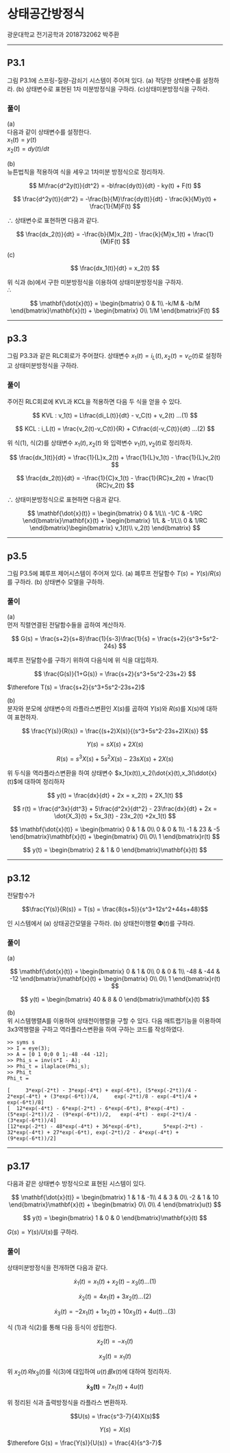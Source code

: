 # 상태공간방정식   
광운대학교 전기공학과 2018732062 박주환 

---  
## P3.1  
그림 P3.1에 스프링-질량-감쇠기 시스템이 주어져 있다. (a) 적당한 상태변수를 설정하라. (b) 상태변수로 표현된 1차 미분방정식을 구하라. (c)상태미분방정식을 구하라.  

### 풀이  
(a)  
다음과 같이 상태변수를 설정한다.  
$x_1(t) = y(t)$  
$x_2(t) = dy(t)/dt$

(b)  
뉴튼법칙을 적용하여 식을 세우고 1차미분 방정식으로 정리하자.  

$$
M\frac{d^2y(t)}{dt^2} = -b\frac{dy(t)}{dt} - ky(t) + F(t)
$$

$$
\frac{d^2y(t)}{dt^2} = -\frac{b}{M}\frac{dy(t)}{dt} - \frac{k}{M}y(t) + \frac{1}{M}F(t)
$$

$\therefore$ 상태변수로 표현하면 다음과 같다.  

$$
\frac{dx_2(t)}{dt} = -\frac{b}{M}x_2(t) - \frac{k}{M}x_1(t) + \frac{1}{M}F(t)
$$

(c)  

$$
\frac{dx_1(t)}{dt} = x_2(t)
$$

위 식과 (b)에서 구한 미분방정식을 이용하여 상태미분방정식을 구하자.  
$\therefore$  

$$
\mathbf{\dot{x}(t)} = \begin{bmatrix}
0 & 1\\ 
-k/M & -b/M 
\end{bmatrix}\mathbf{x}(t) + \begin{bmatrix}
0\\ 
1/M
\end{bmatrix}F(t)
$$

---
## p3.3  
그림 P3.3과 같은 RLC회로가 주어졌다. 상태변수 $x_1(t) = i_L(t), x_2(t) = v_C(t)$로 설정하고 상태미분방정식을 구하라.  

### 풀이  
주어진 RLC회로에 KVL과 KCL을 적용하면 다음 두 식을 얻을 수 있다.  

$$
KVL : v_1(t) = L\frac{di_L(t)}{dt} - v_C(t) + v_2(t) ...(1)
$$

$$
KCL : i_L(t) = \frac{v_2(t)-v_C(t)}{R} + C\frac{d(-v_C(t)}{dt} ...(2)
$$

위 식(1), 식(2)를 상태변수 $x_1(t), x_2(t)$ 와 입력변수 $v_1(t), v_2(t)$로 정리하자.

$$
\frac{dx_1(t)}{dt} = \frac{1}{L}x_2(t) + \frac{1}{L}v_1(t) - \frac{1}{L}v_2(t)
$$  

$$
\frac{dx_2(t)}{dt} = -\frac{1}{C}x_1(t) - \frac{1}{RC}x_2(t) + \frac{1}{RC}v_2(t)
$$

$\therefore$ 상태미분방정식으로 표현하면 다음과 같다.  

$$
\mathbf{\dot{x}(t)} = \begin{bmatrix}
0 & 1/L\\ 
-1/C & -1/RC 
\end{bmatrix}\mathbf{x}(t) + \begin{bmatrix}
1/L & -1/L\\ 
0 & 1/RC 
\end{bmatrix}\begin{bmatrix}
v_1(t)\\ 
v_2(t) 
\end{bmatrix}
$$

---
## p3.5  
그림 P3.5에 폐루프 제어시스템이 주어져 있다. (a) 폐루프 전달함수 $T(s) = Y(s)/R(s)$를 구하라. (b) 상태변수 모델을 구하하.

### 풀이  
(a)  
먼저 직렬연결된 전달함수들을 곱하여 계산하자.

$$
G(s) = \frac{s+2}{s+8}\frac{1}{s-3}\frac{1}{s} = \frac{s+2}{s^3+5s^2-24s}
$$

폐루프 전달함수를 구하기 위하여 다음식에 위 식을 대입하자.

$$
\frac{G(s)}{1+G(s)} =  \frac{s+2}{s^3+5s^2-23s+2}
$$

$\therefore T(s) = \frac{s+2}{s^3+5s^2-23s+2}$

(b)  
분자와 분모에 상태변수의 라플라스변환인 $X(s)$를 곱하여 $Y(s)$와 $R(s)$를 X(s)에 대하여 표현하자.

$$
\frac{Y(s)}{R(s)} = \frac{(s+2)X(s)}{(s^3+5s^2-23s+2)X(s)}  
$$

$$
Y(s) = sX(s) + 2X(s)
$$

$$
R(s) = s^3X(s) + 5s^2X(s) - 23sX(s) +2X(s)
$$

위 두식을 역라플라스변환을 하여 상태변수 $x_1(x(t)),x_2(\dot{x}(t),x_3(\ddot{x}(t)$에 대하여 정리하자

$$
y(t) = \frac{dx}{dt} + 2x = x_2(t) + 2X_1(t)
$$

$$
r(t) = \frac{d^3x}{dt^3} + 5\frac{d^2x}{dt^2} - 23\frac{dx}{dt} + 2x = \dot{X_3}(t) + 5x_3(t) - 23x_2(t) +2x_1(t)
$$

$$
\mathbf{\dot{x}(t)} = \begin{bmatrix}
0 & 1 & 0\\ 
0 & 0 & 1\\ 
-1 & 23 & -5
\end{bmatrix}\mathbf{x}(t) + \begin{bmatrix}
0\\ 
0\\ 
1
\end{bmatrix}r(t)
$$

$$
y(t) = \begin{bmatrix}
2 & 1 & 0
\end{bmatrix}\mathbf{x}(t)
$$

---
## p3.12  
전달함수가

$$\frac{Y(s)}{R(s)} = T(s) = \frac{8(s+5)}{s^3+12s^2+44s+48}$$

인 시스템에서 (a) 상태공간모델을 구하라. (b) 상태천이행렬 $\mathbf{\Phi}(t)$를 구하라.


### 풀이  
(a)

$$
\mathbf{\dot{x}(t)} = \begin{bmatrix}
0 & 1 & 0\\ 
0 & 0 & 1\\ 
-48 & -44 & -12
\end{bmatrix}\mathbf{x}(t) + \begin{bmatrix}
0\\ 
0\\ 
1
\end{bmatrix}r(t)
$$

$$
y(t) = \begin{bmatrix}
40 & 8 & 0
\end{bmatrix}\mathbf{x}(t)
$$

(b)  
위 시스템행렬A를 이용하여 상태천이행렬을 구할 수 있다. 다음 매트랩기능을 이용하여 3x3역행렬을 구하고 역라플라스변환을 하여 구하는 코드를 작성하였다.  

```
>> syms s
>> I = eye(3);
>> A = [0 1 0;0 0 1;-48 -44 -12];
>> Phi_s = inv(s*I - A);
>> Phi_t = ilaplace(Phi_s);
>> Phi_t 
Phi_t =
 
[     3*exp(-2*t) - 3*exp(-4*t) + exp(-6*t), (5*exp(-2*t))/4 - 2*exp(-4*t) + (3*exp(-6*t))/4,     exp(-2*t)/8 - exp(-4*t)/4 + exp(-6*t)/8]
[  12*exp(-4*t) - 6*exp(-2*t) - 6*exp(-6*t), 8*exp(-4*t) - (5*exp(-2*t))/2 - (9*exp(-6*t))/2,   exp(-4*t) - exp(-2*t)/4 - (3*exp(-6*t))/4]
[12*exp(-2*t) - 48*exp(-4*t) + 36*exp(-6*t),       5*exp(-2*t) - 32*exp(-4*t) + 27*exp(-6*t), exp(-2*t)/2 - 4*exp(-4*t) + (9*exp(-6*t))/2]
```

---
## p3.17  
다음과 같은 상태변수 방정식으로 표현된 시스템이 있다.

$$
\mathbf{\dot{x}(t)} = \begin{bmatrix}
1 & 1 & -1\\ 
4 & 3 & 0\\ 
-2 & 1 & 10
\end{bmatrix}\mathbf{x}(t) + \begin{bmatrix}
0\\ 
0\\ 
4
\end{bmatrix}u(t)
$$

$$
y(t) = \begin{bmatrix}
1 & 0 & 0
\end{bmatrix}\mathbf{x}(t)
$$

$G(s) = Y(s)/U(s)$를 구하라.


### 풀이  
상태미분방정식을 전개하면 다음과 같다.

$$\dot{x}_1(t) = x_1(t) + x_2(t) - x_3(t) ...(1)$$

$$\dot{x}_2(t) = 4x_1(t) + 3x_2(t) ...(2)$$

$$\dot{x}_3(t) = -2x_1(t) + 1x_2(t) + 10x_3(t) + 4u(t) ...(3)$$

식 (1)과 식(2)를 통해 다음 등식이 성립한다.

$$x_2(t) = -x_1(t)$$

$$x_3(t) = x_1(t)$$

위 $x_2(t)와 x_3(t)$를 식(3)에 대입하여 $u(t)를 x(t)$에 대하여 정리하자.

$$\mathbf{\dot{x}_3(t)} = 7x_1(t) + 4u(t)$$

위 정리된 식과 출력방정식을 라플라스 변환하자.

$$U(s) = \frac{s^3-7}{4}X(s)$$

$$Y(s) = X(s)$$

$\therefore G(s) = \frac{Y(s)}{U(s)} = \frac{4}{s^3-7}$
